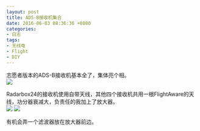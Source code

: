 ```yaml
---
layout: post
title: ADS-B接收机集合
date: 2016-06-03 08:36:36 +0800
categories:
- 日志
tags:
- 无线电
- Flight
- DIY
---
```


志愿者版本的ADS-B接收机基本全了，集体亮个相。    
![](http://i1328.photobucket.com/albums/w532/xwlogic/IMG_4593_zps3qmt9o05.jpg)

Radarbox24的接收机使用自带天线，其他四个接收机共用一根FlightAware的天线，功分器衰减大，负责任的我加上了放大器。  
![](http://i1328.photobucket.com/albums/w532/xwlogic/IMG_4589_zpsckfxgkse.jpg)
![](http://i1328.photobucket.com/albums/w532/xwlogic/IMG_4588_zpsmkhuhre9.jpg)

有机会弄一个滤波器放在放大器前边。


